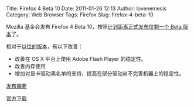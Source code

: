 Title: Firefox 4 Beta 10
Date: 2011-01-26 12:13
Author: lovenemesis
Category: Web Browser
Tags: Firefox
Slug: firefox-4-beta-10

Mozilla 基金会发布 Firefox 4 Beta 10，按照[计划距离正式发布仅剩一个 Beta
版本](https://wiki.mozilla.org/Firefox/4/Beta)了。

相对于[以往的版本](http://linuxtoy.org/archives/firefox-4-beta-9.html)，有以下改善：

-   改善在 OS X 平台上使用 Adobe Flash Player 的稳定性。
-   改善内存使用
-   增加对显卡驱动黑名单的支持，提高在部分驱动尚不完善机器上的稳定性。

[发布摘要](http://www.mozilla.com/en-US/firefox/4.0b10/releasenotes/)

[官方下载  
](http://www.mozilla.com/en-US/firefox/all-beta.html)
